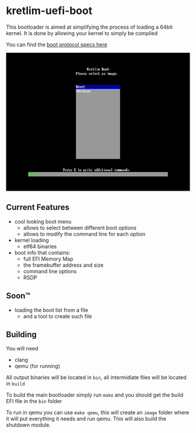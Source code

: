 # kretlim-uefi-boot

This bootloader is aimed at simplifying the process of loading a 64bit kernel. It is done by allowing your kernel to simply be compiled

You can find the [boot protocol specs here](boot-protocol.md)

![Boot menu](screenshot.png)

## Current Features
* cool looking boot menu
    * allows to select between different boot options
    * allows to modify the command line for each option
* kernel loading
    * elf64 binaries
* boot info that contains:
    * full EFI Memory Map
    * the framebuffer address and size
    * command line options
    * RSDP

## Soon:tm:
* loading the boot list from a file
  * and a tool to create such file

## Building

You will need
* clang
* qemu (for running)

All output binaries will be located in `bin`, all intermidiate files will be located in `build`

To build the main bootloader simply run `make` and you should get the build EFI file in the `bin` folder

To run in qemu you can use `make qemu`, this will create an `image` folder where it will put everything it needs and run qemu. This will also build the shutdown module.